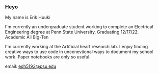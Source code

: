 ### Heyo

My name is Erik Huuki

I'm currently an undergraduate student working to complete an Electrical Engineering degree at Penn State University. Graduating 12/17/22. 
Academic All Big-Ten

I'm currently working at the Artificial heart research lab.
I enjoy finding creative ways to use code in unconevtional ways to document my school work. Paper notebooks are only so useful. 


email: edh5193@psu.edu
